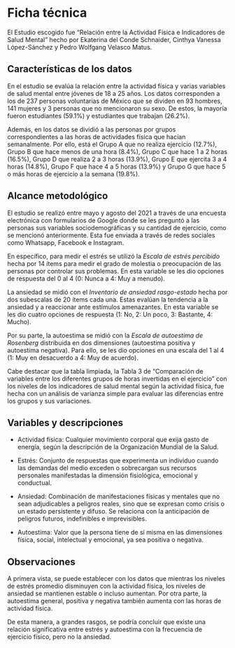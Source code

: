 # Ficha técnica

El Estudio escogido fue “Relación entre la Actividad Física e Indicadores de Salud Mental” hecho por Ekaterina del Conde Schnaider, Cinthya Vanessa López-Sánchez y Pedro Wolfgang Velasco Matus.

## Características de los datos

En el estudio se evalúa la relación entre la actividad física y varias variables de salud mental entre jóvenes de 18 a 25 años. Los datos corresponden a los de 237 personas voluntarias de México que se dividen en 93 hombres, 141 mujeres y 3 personas que no mencionaron su sexo. De estos, la mayoría fueron estudiantes (59.1%) y estudiantes que trabajan (26.2%).

Además, en los datos se dividió a las personas por grupos correspondientes a las horas de actividades física que hacían semanalmente. Por ello, está el Grupo A que no realiza ejercicio (12.7%), Grupo B que hace menos de una hora (8.4%), Grupo C que hace 1 a 2 horas (16.5%), Grupo D que realiza 2 a 3 horas (13.9%), Grupo E que ejercita 3 a 4 horas (14.8%), Grupo F que hace 4 a 5 horas (13.9%) y Grupo G que hace 5 o más horas de ejercicio a la semana (19.8%).

## Alcance metodológico 

El estudio se realizó entre mayo y agosto del 2021 a través de una encuesta electrónica con formularios de Google donde se les preguntó a las personas sus variables sociodemográficas y su cantidad de ejercicio, como se mencionó anteriormente. Esta fue enviada a través de redes sociales como Whatsapp, Facebook e Instagram.

En específico, para medir el estrés se utilizó la *Escala de estrés percibido* hecha por 14 ítems para medir el grado de molestia o preocupación de las personas por controlar sus problemas. En esta variable se les dio opciones de respuesta del 0 al 4 (0: Nunca a 4: Muy a menudo).

La ansiedad se midió con el *Inventario de ansiedad rasgo-estado* hecha por dos subescalas de 20 ítems cada una. Estas evalúan la tendencia a la ansiedad y a reaccionar ante estímulos amenazantes. En esta variable se les dio cuatro opciones de respuesta (1: No, 2: Un poco, 3: Bastante, 4: Mucho). 

Por su parte, la autoestima se midió con la *Escala de autoestima de Rosenberg* distribuida en dos dimensiones (autoestima positiva y autoestima negativa). Para ello, se les dio opciones en una escala del 1 al 4 (1: Muy en desacuerdo a 4: Muy de acuerdo).

Cabe destacar que la tabla limpiada, la Tabla 3 de “Comparación de variables entre los diferentes grupos de horas invertidas en el ejercicio” con los niveles de los indicadores de salud mental según la actividad física, fue hecha con un análisis de varianza simple para evaluar las diferencias entre los grupos y sus variaciones.

## Variables y descripciones

- Actividad física: Cualquier movimiento corporal que exija gasto de energía, según la descripción de la Organización Mundial de la Salud.

- Estrés: Conjunto de respuestas que experimenta un individuo cuando las demandas del medio exceden o sobrecargan sus recursos personales manifestadas la dimensión fisiológica, emocional y conductual. 

- Ansiedad: Combinación de manifestaciones físicas y mentales que no sean adjudicables a peligros reales, sino que se expresan como crisis o un estado persistente y difuso. Se relaciona con la anticipación de peligros futuros, indefinibles e imprevisibles.

- Autoestima: Valor que la persona tiene de sí misma en las dimensiones física, social, intelectual y emocional, ya sea positiva o negativa.

## Observaciones
A primera vista, se puede establecer con los datos que mientras los niveles de estrés promedio disminuyen con la actividad física, los niveles de ansiedad se mantienen estable o incluso aumentan. Por otra parte, la autoestima general, positiva y negativa también aumenta con las horas de actividad física.

De esta manera, a grandes rasgos, se podría concluir que existe una relación significativa entre estrés y autoestima con la frecuencia de ejercicio físico, pero no la ansiedad.
